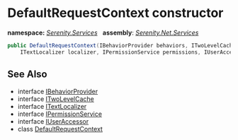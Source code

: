 # DefaultRequestContext constructor
**namespace:** *[Serenity.Services](../../README.md#serenity.services-namespace)*   **assembly**: *[Serenity.Net.Services](../../README.md)*

```csharp
public DefaultRequestContext(IBehaviorProvider behaviors, ITwoLevelCache cache, 
    ITextLocalizer localizer, IPermissionService permissions, IUserAccessor userAccessor)
```

## See Also

* interface [IBehaviorProvider](../IBehaviorProvider.md)
* interface [ITwoLevelCache](../Serenity.Net.Core/../../Serenity.Abstractions/ITwoLevelCache.md)
* interface [ITextLocalizer](../Serenity.Net.Core/../../Serenity/ITextLocalizer.md)
* interface [IPermissionService](../Serenity.Net.Core/../../Serenity.Abstractions/IPermissionService.md)
* interface [IUserAccessor](../Serenity.Net.Core/../../Serenity.Abstractions/IUserAccessor.md)
* class [DefaultRequestContext](../DefaultRequestContext.md)